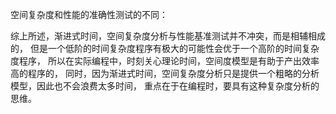 空间复杂度和性能的准确性测试的不同：

综上所述，渐进式时间，空间复杂度分析与性能基准测试并不冲突，而是相辅相成的，
但是一个低阶的时间复杂度程序有极大的可能性会优于一个高阶的时间复杂度程序，
所以在实际编程中，时刻关心理论时间，空间度模型是有助于产出效率高的程序的，
同时，因为渐进式时间，空间复杂度分析只是提供一个粗略的分析模型，因此也不会浪费太多时间，
重点在于在编程时，要具有这种复杂度分析的思维。

